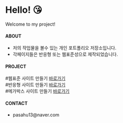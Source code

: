 # Hello! 😘
Welcome to my project!

<h4>ABOUT</h4>
<ul>
  <li>저의 작업물을 볼수 있는 개인 포트폴리오 저장소입니다.</li>
  <li>각페이지들은 반응형 또는 웹표준성으로 제작되었습니다.</li>
</ul>

<h4>PROJECT</h4>
#웹표준 사이트 만들기
<a href="https://park-sanghyun.github.io/dothome1/webstandard/index.html">바로가기</a>
<br>
#반응형 사이트 만들기
<a href="https://park-sanghyun.github.io/dothome1/responsive/index.html">바로가기</a>
<br>
#메가박스 사이트 만들기
<a href="https://park-sanghyun.github.io/dothome1/megabox/assets/index.html">바로가기</a>

<h4>CONTACT</h4>
<ul>
  <li>pasahu13@naver.com</li>
</ul>

